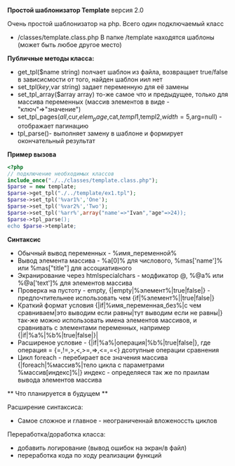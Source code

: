 **Простой шаблонизатор Template**
версия 2.0

Очень простой шаблонизатор на php. Всего один подключаемый класс
* /classes/template.class.php
В папке /template  находятся шаблоны (может быть любое другое место)

**Публичные методы класса:**

* get_tpl($name string) полчает шаблон из файла, возвращает true/false в зависисмости от того, найден шаблон иил нет
* set_tpl($key,$var string) задает переменную для её замены
* set_tpl_array($array array)  то-же самое что и предыдущее, только для массива переменных (массив элементов в виде - "ключ"=>"значение")
* set_tpl_pages($all,$cur,$elem_page,$cat,$templ1,$templ2,$width=5,$arg=null) - отображает пагинацию
* tpl_parse()- выполняет замену в шаблоне и формирует окончательный результат

**Пример вызова**

```php
<?php
// подключение необходимых классов
include_once("./../classes/template.class.php");	
$parse = new template;
$parse->get_tpl("./../template/ex1.tpl");	
$parse->set_tpl('%var1%','One');
$parse->set_tpl('%var2%','Two');
$parse->set_tpl('%arr%',array("name'=>"Ivan","age"=>24));
$parse->tpl_parse();
echo $parse->template;
```

**Синтаксис**

* Обычный вывод переменных - %имя_переменной%
* Вывод элемента массива -  %a[0]% для числового, %mas['name']% или %mas["title"] для ассоциативного
* Экранирование через htmlspecialchars - модфикатор @, %@a% или %@a['text']% для элементов массива
* Проверка на пустоту - empty, {|empty|%элемент%|true|false|} - предпочтительнее использовать чем {if|%элемент%||true|false|}
* Краткий формат условия {|if|%имя_переменная_без%|с чем сравниваем|это выводим если равны|тут выводим если не равны|} так-же можно использовать имена элементов массивов, и сравнивать с элементами переменных, например {|if|%a%|%b%|true|false|}|
* Расширеное условие - {|if|%a%|операция|%b%|true|false|}, где операция = {=,!=,>,<,>=,=>,<=,=<} дсотупные операции сравнения
* Цикл foreach  - перебирает все значения массива {|foreach|%массив%|тело цикла с параметрами %массив[индекс]%|} индекс - определяеся так же по праилам вывода элементов массива

** Что планируется в будущем **

Расширение синтаксиса:

* Самое сложное и главное - неограниченнай вложеноссть циклов

Переработка/доработка класса:
* добавить логирование (вывод ошибок на экран/в файл)
* переработка кода по ходу реализации функций

